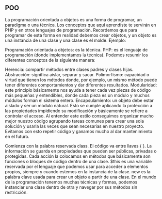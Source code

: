 ## POO 
La programación orientada a objetos es una forma de programar, un paradigma o una técnica. Los conceptos que aquí aprendiste te servirán en PHP y en otros lenguajes de programación. Recordemos que para programar de esta forma en realidad debemos crear objetos, y un objeto es una instancia de una clase y una clase es el molde. Ejemplo:

Programación orientada a objetos: es la técnica.
PHP: es el lenguaje de programación (donde implementamos la técnica).
Podemos resumir los diferentes conceptos de la siguiente manera:

Herencia: compartir métodos entre clases padres y clases hijas.
Abstracción: significa aislar, separar y sacar.
Polimorfismo: capacidad o virtud que tienen los métodos donde, por ejemplo, un mismo método puede tener diferentes comportamientos y dar diferentes resultados.
Modularidad: este principio básicamente nos ayuda a tener cada vez piezas de código más pequeñas y entendibles, donde cada pieza es un módulo y muchos módulos forman el sistema entero.
Encapsulamiento: un objeto debe estar aislado y ser un módulo natural. Esto se cumple aplicando la protección a las propiedades impidiendo su modificación y básicamente se refiere a controlar el acceso.
Al entender este estilo conseguimos organizar mucho mejor nuestro código agrupando tareas comunes para crear una sola solución y usarla las veces que sean necesarias en nuestro proyecto. Evitamos con esto repetir código y ganamos mucho al dar mantenimiento en el futuro.

Comienza con la palabra reservada class.
El código va entre llaves { }.
La información se guarda en propiedades que pueden ser públicas, privadas o protegidas.
Cada acción la colocamos en métodos que básicamente son funciones o bloques de código dentro de una clase.
$this es una variable reservada por el lenguaje que podemos usar para acceder a elementos propios, siempre y cuando estemos en la instancia de la clase.
new es la palabra clave usada para crear un objeto a partir de una clase.
En el mundo de la programación tenemos muchas técnicas y formas, podemos instanciar una clase dentro de otra y navegar por sus métodos sin restricción.

